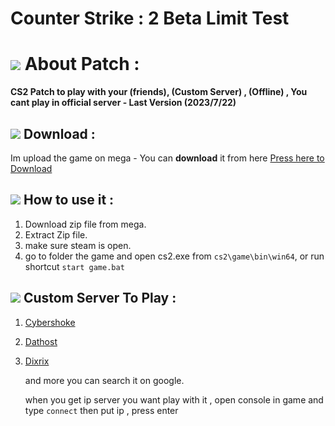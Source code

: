 # Counter Strike : 2 Beta Limit Test


# ![](https://img.icons8.com/?size=60&id=yWtH78otokhy&format=svg) About Patch :
**CS2 Patch to play with your  **(friends)**, **(Custom Server)** , **(Offline)** , You cant play in official server - Last Version (2023/7/22)**
## ![](https://img.icons8.com/?size=60&id=m2rAYiXkqccX&format=svg) Download :
Im upload the game on mega - You can **download** it from here [Press here to Download](https://mega.nz/file/wsFgUTQb#dxGMgMmNOuLxEm02k731WNTvQX6DVG-NfrAu535_QVQ)

## ![](https://img.icons8.com/?size=60&id=qQWURf13xigk&format=svg) How to use it :

1. Download zip file from mega.
2. Extract Zip file.
3. make sure steam is open.
4. go to folder the game and open cs2.exe from ``cs2\game\bin\win64``, or run shortcut ``start game.bat``

## ![](https://img.icons8.com/?size=60&id=AgiWBf89rthv&format=svg) Custom Server To Play :

1. [Cybershoke](https://cybershoke.net/cs2)
2. [Dathost](https://dathost.net/cs2-public-servers)
3. [Dixrix](https://dixrix.net/cs2)

     and more you can search it on google.
   
    when you get ip server you want play with it , open console in game and type ``connect`` then put ip , press enter
